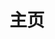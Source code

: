 ---
home: true
title: 主页
heroText: Vgearen's Document
tagline:  'Review the old and learn the new'
actions:
- text: Get Started 📖
  link: /zh/knowledge/java/java-base.md
  type: primary
---